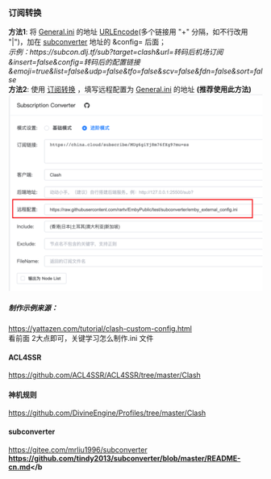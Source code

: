 ### 订阅转换 
**方法1**: 将 [General.ini](https://raw.githubusercontent.com/Pai333/World/main/Clash/Config/Online/General.ini) 的地址 [URLEncode](https://www.urlencoder.org/)(多个链接用 "+" 分隔，如不行改用 "|")，加在 [subconverter](https://github.com/tindy2013/subconverter/blob/master/README-cn.md) 地址的 &config= 后面；  
  *示例：https://<span></span>subcon.dlj.tf/sub?target=clash&url=转码后机场订阅&insert=false&config=转码后的配置链接&emoji=true&list=false&udp=false&tfo=false&scv=false&fdn=false&sort=false*  
**方法2**: 使用 [订阅转换](https://acl4ssr-sub.github.io/) ，填写远程配置为 [General.ini](https://raw.githubusercontent.com/Pai333/World/main/Clash/Config/Online/General.ini) 的地址 <b>(推荐使用此方法)</b>  
![示例](https://raw.githubusercontent.com/Pai333/World/main/Clash/Config/Online/eg.subWeb.png)  

##### 制作示例来源：
https://yattazen.com/tutorial/clash-custom-config.html  
看前面 2大点即可，关键学习怎么制作.ini 文件<br>
#### ACL4SSR
https://github.com/ACL4SSR/ACL4SSR/tree/master/Clash  
#### 神机规则
https://github.com/DivineEngine/Profiles/tree/master/Clash  
#### subconverter
https://gitee.com/mrliu1996/subconverter  
<b>https://github.com/tindy2013/subconverter/blob/master/README-cn.md</b  
